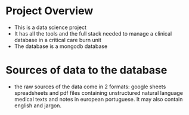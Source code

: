 # Project Overview
- This is a data science project
- It has all the tools and the full stack needed to manage a clinical database in a critical care burn unit
- The database is a mongodb database

# Sources of data to the database
- the raw sources of the data come in 2 formats: google sheets spreadsheets and pdf files containing unstructured natural language medical texts and notes in european portuguese. It may also contain english and jargon.